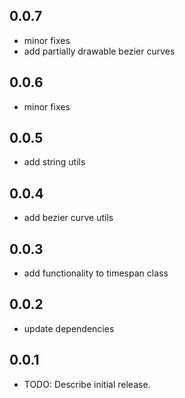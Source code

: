 ## 0.0.7
* minor fixes
* add partially drawable bezier curves

## 0.0.6
* minor fixes

## 0.0.5
* add string utils

## 0.0.4
* add bezier curve utils

## 0.0.3
* add functionality to timespan class

## 0.0.2
* update dependencies

## 0.0.1

* TODO: Describe initial release.

